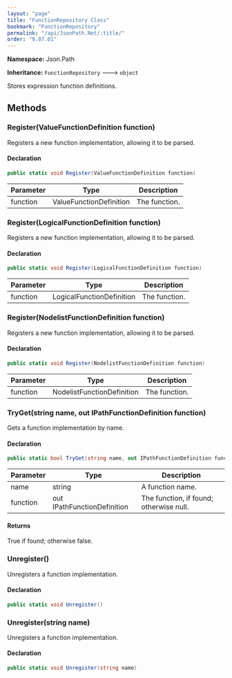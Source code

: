 ```yaml
---
layout: "page"
title: "FunctionRepository Class"
bookmark: "FunctionRepository"
permalink: "/api/JsonPath.Net/:title/"
order: "9.07.01"
---
```

**Namespace:** Json.Path

**Inheritance:**
`FunctionRepository`
 🡒 
`object`

Stores expression function definitions.

## Methods

### Register(ValueFunctionDefinition function)

Registers a new function implementation, allowing it to be parsed.

#### Declaration

```c#
public static void Register(ValueFunctionDefinition function)
```
| Parameter | Type | Description |
|---|---|---|
| function | ValueFunctionDefinition | The function. |

### Register(LogicalFunctionDefinition function)

Registers a new function implementation, allowing it to be parsed.

#### Declaration

```c#
public static void Register(LogicalFunctionDefinition function)
```
| Parameter | Type | Description |
|---|---|---|
| function | LogicalFunctionDefinition | The function. |

### Register(NodelistFunctionDefinition function)

Registers a new function implementation, allowing it to be parsed.

#### Declaration

```c#
public static void Register(NodelistFunctionDefinition function)
```
| Parameter | Type | Description |
|---|---|---|
| function | NodelistFunctionDefinition | The function. |

### TryGet(string name, out IPathFunctionDefinition function)

Gets a function implementation by name.

#### Declaration

```c#
public static bool TryGet(string name, out IPathFunctionDefinition function)
```
| Parameter | Type | Description |
|---|---|---|
| name | string | A function name. |
| function | out IPathFunctionDefinition | The function, if found; otherwise null. |

#### Returns

True if found; otherwise false.

### Unregister()

Unregisters a function implementation.

#### Declaration

```c#
public static void Unregister()
```

### Unregister(string name)

Unregisters a function implementation.

#### Declaration

```c#
public static void Unregister(string name)
```

